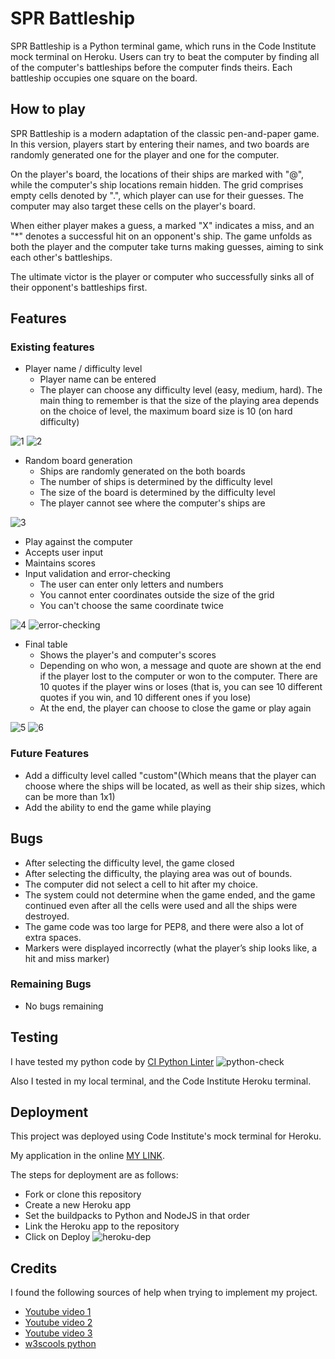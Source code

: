 # SPR Battleship
SPR Battleship is a Python terminal game, which runs in the Code Institute mock terminal on Heroku.
Users can try to beat the computer by finding all of the computer's battleships before the computer finds theirs. Each battleship occupies one square on the board.

## How to play
SPR Battleship is a modern adaptation of the classic pen-and-paper game. In this version, players start by entering their names, and two boards are randomly generated one for the player and one for the computer.

On the player's board, the locations of their ships are marked with "@", while the computer's ship locations remain hidden. The grid comprises empty cells denoted by ".", which player can use for their guesses. The computer may also target these cells on the player's board.

When either player makes a guess, a marked "X" indicates a miss, and an "*" denotes a successful hit on an opponent's ship. The game unfolds as both the player and the computer take turns making guesses, aiming to sink each other's battleships.

The ultimate victor is the player or computer who successfully sinks all of their opponent's battleships first.

## Features
### Existing features
- Player name / difficulty level
    - Player name can be entered
    - The player can choose any difficulty level (easy, medium, hard). The main thing to remember is that the size of the playing area depends on the choice of level, the maximum board size is 10 (on hard difficulty)

![1](gallery/1.png)
![2](gallery/2.png)

- Random board generation
    - Ships are randomly generated on the both boards
    - The number of ships is determined by the difficulty level
    - The size of the board is determined by the difficulty level
    - The player cannot see where the computer's ships are
    
![3](gallery/3.png)

- Play against the computer
- Accepts user input
- Maintains scores
- Input validation and error-checking
    - The user can enter only letters and numbers
    - You cannot enter coordinates outside the size of the grid
    - You can't choose the same coordinate twice

![4](gallery/4.png)
![error-checking](gallery/error-checking.png)

- Final table
    - Shows the player's and computer's scores
    - Depending on who won, a message and quote are shown at the end if the player lost to the computer or won to the computer. There are 10 quotes if the player wins or loses (that is, you can see 10 different quotes if you win, and 10 different ones if you lose)
    - At the end, the player can choose to close the game or play again

![5](gallery/5-lost.png)
![6](gallery/5-won.png)
### Future Features
- Add a difficulty level called "custom"(Which means that the player can choose where the ships will be located, as well as their ship sizes, which can be more than 1x1)
- Add the ability to end the game while playing

## Bugs
- After selecting the difficulty level, the game closed
- After selecting the difficulty, the playing area was out of bounds.
- The computer did not select a cell to hit after my choice.
- The system could not determine when the game ended, and the game continued even after all the cells were used and all the ships were destroyed.
- The game code was too large for PEP8, and there were also a lot of extra spaces.
- Markers were displayed incorrectly (what the player’s ship looks like, a hit and miss marker)
### Remaining Bugs
- No bugs remaining

## Testing
I have tested my python code by [CI Python Linter](https://pep8ci.herokuapp.com/#)
![python-check](gallery/py-test.png)

Also I tested in my local terminal, and the Code Institute Heroku terminal.

## Deployment
This project was deployed using Code Institute's mock terminal for Heroku.

My application in the online [MY LINK](https://sp3battleship-309ac4b57143.herokuapp.com).

The steps for deployment are as follows:

- Fork or clone this repository
- Create a new Heroku app
- Set the buildpacks to Python and NodeJS in that order
- Link the Heroku app to the repository
- Click on Deploy
![heroku-dep](gallery/heroku-deploy1.png)



## Credits
I found the following sources of help when trying to implement my project.
- [Youtube video 1](https://www.youtube.com/watch?v=9-260xX05kY)
- [Youtube video 2](https://www.youtube.com/watch?v=Gi0Fdyhk1_0&ab_channel=RobertHeaton)
- [Youtube video 3](https://www.youtube.com/watch?v=xz9GrOwQ_5E&ab_channel=KnowledgeMavens)
- [w3scools python](https://www.w3schools.com/python/)
